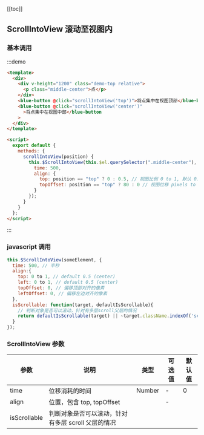 [[toc]]

## ScrollIntoView 滚动至视图内

### 基本调用

:::demo

```html
<template>
  <div>
    <div v-height="1200" class="demo-top relative">
      <p class="middle-center">点</p>
    </div>
    <blue-button @click="scrollIntoView('top')">将点集中在视图顶部</blue-button>
    <blue-button @click="scrollIntoView('center')"
      >将点集中在视图中部</blue-button
    >
  </div>
</template>

<script>
  export default {
    methods: {
      scrollIntoView(position) {
        this.$ScrollIntoView(this.$el.querySelector(".middle-center"), {
          time: 500,
          align: {
            top: position == "top" ? 0 : 0.5, // 视图比例 0 to 1, 默认 0.5 (center)
            topOffset: position == "top" ? 80 : 0 // 视图位移 pixels to offset top alignment
          }
        });
      }
    }
  };
</script>
```

:::

### javascript 调用

```javascript
this.$ScrollIntoView(someElement, {
  time: 500, // 半秒
  align:{
    top: 0 to 1, // default 0.5 (center)
    left: 0 to 1, // default 0.5 (center)
    topOffset: 0, // 偏移顶部对齐的像素
    leftOffset: 0, // 偏移左边对齐的像素
  },
  isScrollable: function(target, defaultIsScrollable){
    // 判断对象是否可以滚动，针对有多层scroll父层的情况
    return defaultIsScrollable(target) || ~target.className.indexOf('scrollable');
  }
});
```

### ScrollIntoView 参数

| 参数         | 说明                                               | 类型   | 可选值 | 默认值 |
| ------------ | -------------------------------------------------- | ------ | ------ | ------ |
| time         | 位移消耗的时间                                     | Number | -      | 0      |
| align        | 位置，包含 top, topOffset                          |        | -      |        |
| isScrollable | 判断对象是否可以滚动，针对有多层 scroll 父层的情况 |        |        |        |

<script>

export default {
  methods: {
    scrollIntoView(position) {
      this.$ScrollIntoView(this.$el.querySelector('.middle-center'), {
        time: 500,
        align: {
          top: position == 'top' ? 0 : 0.5, // 视图比例 0 to 1, 默认 0.5 (center)
          topOffset: position == 'top' ? 80 : 0 // 视图位移 pixels to offset top alignment
        }
      });
    }
  }
};
</script>
